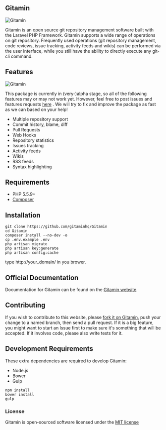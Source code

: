 ## Gitamin

![Gitamin](https://camo.githubusercontent.com/dc4da064add8031774697e66d8bbb2af578bcea3/687474703a2f2f7777772e363438322e636f6d2f676974616d696e2e706e67)

Gitamin is an open source git repository management software built with the Laravel PHP Framework. Gitamin supports a wide range of operations on git repository. Frequently used operations (git repository management, code reviews, issue tracking, activity feeds and wikis) can be performed via the user interface, while you still have the ability to directly execute any git-cli command.

## Features

![Gitamin](https://camo.githubusercontent.com/5cbaa835e32aedecb7102e96211ab6c2564cc51b/687474703a2f2f7777772e363438322e636f6d2f73637265656e73686f742e706e67)

This package is currently in (very-)alpha stage, so all of the following features may or may not work yet. However, feel free to post issues and features requests [here](https://github.com/gitaminhq/Gitamin/issues) . We will try to fix and improve the package as fast as we can based on your help!

* Multiple repository support
* Commit history, blame, diff
* Pull Requests
* Web Hooks
* Repository statistics
* Issues tracking
* Activity feeds
* Wikis
* RSS feeds
* Syntax highlighting

## Requirements

- PHP 5.5.9+
- [Composer](https://getcomposer.org)

## Installation

```shell
git clone https://github.com/gitaminhq/Gitamin
cd Gitamin
composer install --no-dev -o
cp .env.example .env
php artisan migrate
php artisan key:generate
php artisan config:cache
```
type http://your_domain/ in you brower.

## Official Documentation 

Documentation for Gitamin can be found on the [Gitamin website](http://gitamin.com/docs).

## Contributing

If you wish to contribute to this website, please [fork it on Gitamin](https://github.com/gitaminhq/Gitamin), push your change to a named branch, then send a pull request. If it is a big feature, you might want to start an Issue first to make sure it's something that will be accepted.  If it involves code, please also write tests for it.

## Development Requirements

These extra dependencies are required to develop Gitamin:

- Node.js
- Bower
- Gulp

```shell
npm install
bower install
gulp
```

### License

Gitamin is open-sourced software licensed under the [MIT license](http://opensource.org/licenses/MIT)

